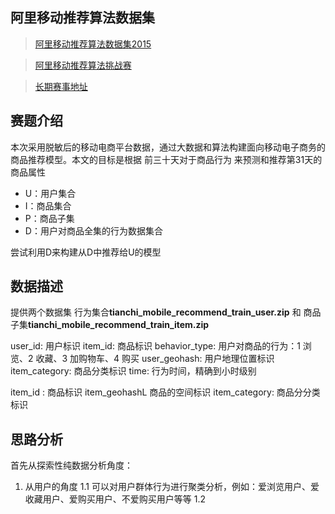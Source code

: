 ## 阿里移动推荐算法数据集
> [阿里移动推荐算法数据集2015](https://tianchi.aliyun.com/dataset/46) 

> [阿里移动推荐算法挑战赛](https://tianchi.aliyun.com/competition/entrance/1/information)

> [长期赛事地址](https://tianchi.aliyun.com/competition/entrance/532043/information)

## 赛题介绍
本次采用脱敏后的移动电商平台数据，通过大数据和算法构建面向移动电子商务的商品推荐模型。本文的目标是根据 前三十天对于商品行为 来预测和推荐第31天的商品属性

* U：用户集合
* I：商品集合
* P：商品子集
* D：用户对商品全集的行为数据集合

尝试利用D来构建从D中推荐给U的模型

## 数据描述

提供两个数据集 行为集合**tianchi_mobile_recommend_train_user.zip** 和 商品子集**tianchi_mobile_recommend_train_item.zip**

user_id: 用户标识
item_id: 商品标识
behavior_type: 用户对商品的行为：1 浏览、2 收藏、3 加购物车、4 购买
user_geohash: 用户地理位置标识
item_category: 商品分类标识
time: 行为时间，精确到小时级别

item_id : 商品标识
item_geohashL 商品的空间标识
item_category: 商品分分类标识

## 思路分析
首先从探索性纯数据分析角度：
1. 从用户的角度
    1.1 可以对用户群体行为进行聚类分析，例如：爱浏览用户、爱收藏用户、爱购买用户、不爱购买用户等等
    1.2 